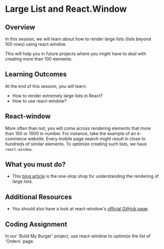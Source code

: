 # **Large List and React.Window**

## Overview

In this session, we will learn about how to render large lists (lists beyond 100 rows) using react.window.

This will help you in future projects where you might have to deal with creating more than 100 elements.

## Learning Outcomes

At the end of this session, you will learn:

- How to render extremely large lists in React?
- How to use react-window?


## React-window

More often than not, you will come across rendering elements that more than 100 or 1000 in number. For instance, take the example of an e-commerce website. Every mobile page search might result in close to hundreds of similar elements. To optimize creating such lists, we have ```react-window```.

## What you must do?

- This [blog article](https://addyosmani.com/blog/react-window/) is the one-stop shop for understanding the rendering of large lists.

## Additional Resources

- You should also have a look at react-window's [official GitHub page](https://github.com/bvaughn/react-window).

## Coding Assignment

In our 'Build My Burger' project, use react-window to optimize the list of 'Orders' page. 